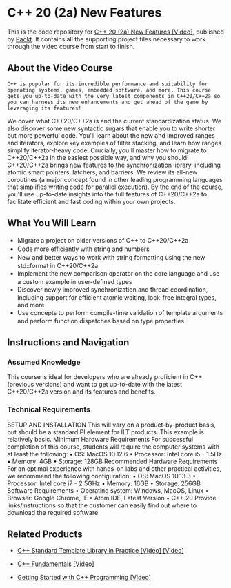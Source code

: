 # C++ 20 (2a) New Features
This is the code repository for [C++ 20 (2a) New Features [Video]](https://github.com/PacktPublishing/C-20-2a-New-Features), published by [Packt](https://www.packtpub.com/?utm_source=github). It contains all the supporting project files necessary to work through the video course from start to finish.
## About the Video Course
	C++ is popular for its incredible performance and suitability for operating systems, games, embedded software, and more. This course gets you up-to-date with the very latest components in C++20/C++2a so you can harness its new enhancements and get ahead of the game by leveraging its features!
We cover what C++20/C++2a is and the current standardization status. We also discover some new syntactic sugars that enable you to write shorter but more powerful code. You'll learn about the new and improved ranges and iterators, explore key examples of filter stacking, and learn how ranges simplify iterator-heavy code. Crucially, you'll master how to migrate to C++20/C++2a in the easiest possible way, and why you should!
C++20/C++2a brings new features to the synchronization library, including atomic smart pointers, latchers, and barriers. We review its all-new coroutines (a major concept found in other leading programming languages that simplifies writing code for parallel execution).
By the end of the course, you'll use up-to-date insights into the full features of C++20/C++2a to facilitate efficient and fast coding within your own projects.

<H2>What You Will Learn</H2>
<DIV class=book-info-will-learn-text>
<UL>
<LI><SPAN style="LINE-HEIGHT: 20px; BACKGROUND-COLOR: transparent">Migrate a project on older versions of C++ to C++20/C++2a</SPAN> 
<LI><SPAN style="LINE-HEIGHT: 20px; BACKGROUND-COLOR: transparent">Code more efficiently with string and numbers</SPAN> 
<LI><SPAN style="LINE-HEIGHT: 20px; BACKGROUND-COLOR: transparent">New and better ways to work with string formatting using the new std::format in C++20/C++2a</SPAN> 
<LI><SPAN style="LINE-HEIGHT: 20px; BACKGROUND-COLOR: transparent">Implement the new comparison operator on the core language and use a custom example in user-defined types</SPAN> 
<LI><SPAN style="LINE-HEIGHT: 20px; BACKGROUND-COLOR: transparent">Discover newly improved synchronization and thread coordination, including support for efficient atomic waiting, lock-free integral types, and more</SPAN> 
<LI><SPAN style="LINE-HEIGHT: 20px; BACKGROUND-COLOR: transparent">Use concepts to perform compile-time validation of template arguments and perform function dispatches based on type properties</SPAN> </LI></UL></DIV>

## Instructions and Navigation
### Assumed Knowledge
This course is ideal for developers who are already proficient in C++ (previous versions) and want to get up-to-date with the latest C++20/C++2a version and its features and benefits.
### Technical Requirements
SETUP AND INSTALLATION
This will vary on a product-by-product basis, but should be a standard PI element for ILT products. This example is relatively basic.
Minimum Hardware Requirements
For successful completion of this course, students will require the computer systems with at least the following:
•	OS: MacOS 10.12.6
•	Processor: Intel core i5 - 1.5Hz
•	Memory: 4GB
•	Storage: 128GB
Recommended Hardware Requirements
For an optimal experience with hands-on labs and other practical activities, we recommend the following configuration:
•	OS: MacOS 10.13.3
•	Processor: Intel core i7 - 2.5GHz
•	Memory: 16GB
•	Storage: 256GB
Software Requirements
•	Operating system: Windows, MacOS, Linux
•	Browser: Google Chrome, IE
•	Atom IDE, Latest Version
•	C++ 20
Provide links/instructions so that the customer can easily find out where to download the required software.


## Related Products
* [C++ Standard Template Library in Practice [Video] [Video]](https://www.packtpub.com/programming/c-standard-template-library-in-practice-video)

* [C++ Fundamentals [Video]](https://www.packtpub.com/web-development/c-fundamentals)

* [Getting Started with C++ Programming [Video]](https://www.packtpub.com/application-development/getting-started-c-programming-video)
